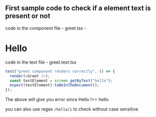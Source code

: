 ## First sample code to check if a element text is present or not

code in the component file - greet.tsx - <h1>Hello</h1>

code in the text file - greet.text.tsx

```js
test("greet component renders correctly", () => {
  render(<Greet />);
  const testElement = screen.getByText("hello");
  expect(testElement).toBeInTheDocument();
});
```

The above will give you error since Hello !== hello

you can also use regex `/hello/i` to check without case sensitive
